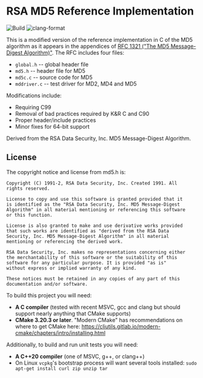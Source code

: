 # RSA MD5 Reference Implementation

![Build](../../actions/workflows/build.yml/badge.svg) ![clang-format](../../actions/workflows/clang-format.yml/badge.svg)

This is a modified version of the reference implementation in C of the MD5 algorithm as it appears in the appendices of [RFC 1321 ("The MD5 Message-Digest Algorithm)"](https://datatracker.ietf.org/doc/html/rfc1321).  The RFC includes four files:

- `global.h` -- global header file
- `md5.h` -- header file for MD5
- `md5c.c` -- source code for MD5
- `mddriver.c` -- test driver for MD2, MD4 and MD5

Modifications include:

- Requiring C99
- Removal of bad practices required by K&R C and C90
- Proper header/include practices
- Minor fixes for 64-bit support

Derived from the RSA Data Security, Inc. MD5 Message-Digest Algorithm.

## License

The copyright notice and license from md5.h is:

```text
Copyright (C) 1991-2, RSA Data Security, Inc. Created 1991. All
rights reserved.

License to copy and use this software is granted provided that it
is identified as the "RSA Data Security, Inc. MD5 Message-Digest
Algorithm" in all material mentioning or referencing this software
or this function.

License is also granted to make and use derivative works provided
that such works are identified as "derived from the RSA Data
Security, Inc. MD5 Message-Digest Algorithm" in all material
mentioning or referencing the derived work.

RSA Data Security, Inc. makes no representations concerning either
the merchantability of this software or the suitability of this
software for any particular purpose. It is provided "as is"
without express or implied warranty of any kind.

These notices must be retained in any copies of any part of this
documentation and/or software.
```

To build this project you will need:

- **A C compiler** (tested with recent MSVC, gcc and clang but should support nearly anything that CMake supports)
- **CMake 3.20.3 or later**.  "Modern CMake" has recommendations on where to get CMake here: <https://cliutils.gitlab.io/modern-cmake/chapters/intro/installing.html>

Additionally, to build and run unit tests you will need:

- **A C++20 compiler** (one of MSVC, g++, or clang++)
- On Linux `vcpkg`'s bootstrap process will want several tools installed: `sudo apt-get install curl zip unzip tar`

